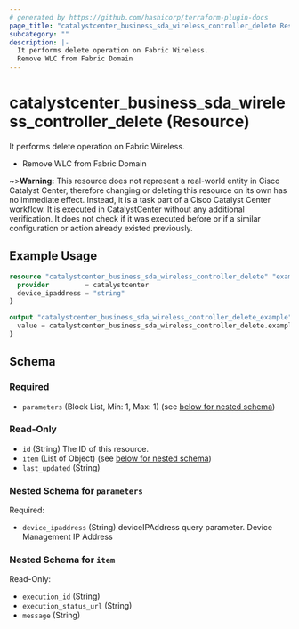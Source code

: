 ```yaml
---
# generated by https://github.com/hashicorp/terraform-plugin-docs
page_title: "catalystcenter_business_sda_wireless_controller_delete Resource - terraform-provider-catalystcenter"
subcategory: ""
description: |-
  It performs delete operation on Fabric Wireless.
  Remove WLC from Fabric Domain
---
```


# catalystcenter_business_sda_wireless_controller_delete (Resource)

It performs delete operation on Fabric Wireless.

- Remove WLC from Fabric Domain


~>**Warning:**
This resource does not represent a real-world entity in Cisco Catalyst Center, therefore changing or deleting this resource on its own has no immediate effect.
Instead, it is a task part of a Cisco Catalyst Center workflow. It is executed in CatalystCenter without any additional verification. It does not check if it was executed before or if a similar configuration or action already existed previously.

## Example Usage

```terraform
resource "catalystcenter_business_sda_wireless_controller_delete" "example" {
  provider         = catalystcenter
  device_ipaddress = "string"
}

output "catalystcenter_business_sda_wireless_controller_delete_example" {
  value = catalystcenter_business_sda_wireless_controller_delete.example
}
```

<!-- schema generated by tfplugindocs -->
## Schema

### Required

- `parameters` (Block List, Min: 1, Max: 1) (see [below for nested schema](#nestedblock--parameters))

### Read-Only

- `id` (String) The ID of this resource.
- `item` (List of Object) (see [below for nested schema](#nestedatt--item))
- `last_updated` (String)

<a id="nestedblock--parameters"></a>
### Nested Schema for `parameters`

Required:

- `device_ipaddress` (String) deviceIPAddress query parameter. Device Management IP Address


<a id="nestedatt--item"></a>
### Nested Schema for `item`

Read-Only:

- `execution_id` (String)
- `execution_status_url` (String)
- `message` (String)
